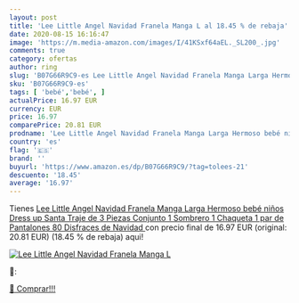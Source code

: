 ```yaml
---
layout: post
title: 'Lee Little Angel Navidad Franela Manga L al 18.45 % de rebaja'
date: 2020-08-15 16:16:47
image: 'https://m.media-amazon.com/images/I/41KSxf64aEL._SL200_.jpg'
comments: true
category: ofertas
author: ring
slug: 'B07G66R9C9-es Lee Little Angel Navidad Franela Manga Larga Hermoso bebé...'
sku: 'B07G66R9C9-es'
tags: [ 'bebé','bebé', ]
actualPrice: 16.97 EUR
currency: EUR
price: 16.97
comparePrice: 20.81 EUR
prodname: 'Lee Little Angel Navidad Franela Manga Larga Hermoso bebé niños Dress up Santa Traje de 3 Piezas Conjunto  1 Sombrero  1 Chaqueta  1 par de Pantalones   80  Disfraces de Navidad '
country: 'es'
flag: '🇪🇸'
brand: ''
buyurl: 'https://www.amazon.es/dp/B07G66R9C9/?tag=tolees-21'
descuento: '18.45'
average: '16.97'
---
```


Tienes [Lee Little Angel Navidad Franela Manga Larga Hermoso bebé niños Dress up Santa Traje de 3 Piezas Conjunto  1 Sombrero  1 Chaqueta  1 par de Pantalones   80  Disfraces de Navidad ](https://www.amazon.es/dp/B07G66R9C9/?tag=tolees-21) con precio final de  16.97 EUR (original: 20.81 EUR) (18.45 %  de rebaja) aqui!

[![Lee Little Angel Navidad Franela Manga L](https://m.media-amazon.com/images/I/41KSxf64aEL._SL200_.jpg)](https://www.amazon.es/dp/B07G66R9C9/?tag=tolees-21)

🔎:


[🛒 Comprar!!!](https://www.amazon.es/dp/B07G66R9C9/?tag=tolees-21)
